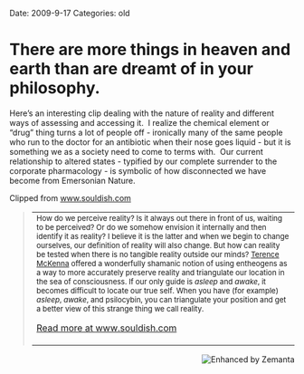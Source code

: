 Date: 2009-9-17
Categories: old

# There are more things in heaven and earth than are dreamt of in your philosophy.

<div class="Clog_Commentary_Wrap">
<div class="Clog_Post_Text">

Here’s an interesting clip dealing with the nature of reality and different ways of assessing and accessing it.  I realize the chemical element or “drug” thing turns a lot of people off - ironically many of the same people who run to the doctor for an antibiotic when their nose goes liquid - but it is something we as a society need to come to terms with.  Our current relationship to altered states - typified by our complete surrender to the corporate pharmacology - is symbolic of how disconnected we have become from Emersonian Nature.

</div>
</div>
<div class="Clog_Content_Outer"><!-- BEGIN_CLOG_CONTENT ID: F3528D9E-C9C7-45E8-A88E-0CA23E6CFEAB CLOGS.CLIPMARKS.COM -->
<div class="Clog_Top_Wrap">
<div class="Clog_Source_First"><span>Clipped from <a title="http://www.souldish.com/2009/09/16/manifesting-the-mind-the-significance-of-dmt-by-andrew-rutajit/" rel="clipsource" href="http://www.souldish.com/2009/09/16/manifesting-the-mind-the-significance-of-dmt-by-andrew-rutajit/">www.souldish.com</a></span></div>
</div>
<div class="Clog_Middle_Wrap">
<blockquote class="Clog_Content_Item" cite="http://www.souldish.com/2009/09/16/manifesting-the-mind-the-significance-of-dmt-by-andrew-rutajit/">
<table cellspacing="0" cellpadding="0">
<tbody>
<tr>
<td><span><span style="font-size: small;">How do we perceive reality?</span></span><span><span style="font-size: small;"> </span></span><span><span style="font-size: small;"> Is it always out there in front of us, waiting to be perceived? Or do we somehow envision it internally and then identify it as reality? I believe it is the latter and when we begin to change ourselves, our definition of reality will also change. But how can reality </span></span><span><span style="font-size: small;">be</span></span><span><span style="font-size: small;"> tested when there is no tangible reality outside our minds? <a class="zem_slink" title="Terence McKenna" rel="wikipedia" href="http://en.wikipedia.org/wiki/Terence_McKenna">Terence McKenna</a> offered a wonderfully shamanic notion of using </span></span><span><span style="font-size: small;">entheogens</span></span><span><span style="font-size: small;"> as a way to more accurately preserve reality and triangulate our location in the sea of consciousness.</span></span><span><span style="font-size: small;"> </span></span><span><span style="font-size: small;"> If our only guide is </span></span><span><em><span style="font-size: small;">asleep</span></em></span><span><span style="font-size: small;"> and </span></span><span><em><span style="font-size: small;">awake</span></em></span><span><span style="font-size: small;">, it becomes difficult to locate our true self. When you have (for example) </span></span><span><em><span style="font-size: small;">asleep</span></em></span><span><span style="font-size: small;">, </span></span><span><em><span style="font-size: small;">awake</span></em></span><span><span style="font-size: small;">, and psilocybin, you can triangulate your position and get a better view of this strange thing we call reality. </span></span>

<span class="Clog_Source_Button"><a title="http://www.souldish.com/2009/09/16/manifesting-the-mind-the-significance-of-dmt-by-andrew-rutajit/" rel="clipsource" href="http://www.souldish.com/2009/09/16/manifesting-the-mind-the-significance-of-dmt-by-andrew-rutajit/">Read more at www.souldish.com</a></span></td>
</tr>
</tbody>
</table>
</blockquote>
</div>
</div>
<div class="zemanta-pixie" style="margin-top: 10px; height: 15px;"><a class="zemanta-pixie-a" title="Enhanced by Zemanta" href="http://www.zemanta.com/"><img class="zemanta-pixie-img" style="border: none; float: right;" src="http://img.zemanta.com/zemified_e.png?x-id=d2ce2b8a-8d98-4ad1-90ad-f87b060affaa" alt="Enhanced by Zemanta" /></a><span class="zem-script more-related pretty-attribution"><script src="http://static.zemanta.com/readside/loader.js" type="text/javascript"></script></span></div>
